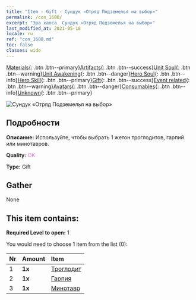 ```yaml
---
title: "Item - Gift - Сундук «Отряд Подземелья на выбор»"
permalink: /con_1688/
excerpt: "Эра хаоса  Сундук «Отряд Подземелья на выбор»"
last_modified_at: 2021-05-18
locale: ru
ref: "con_1688.md"
toc: false
classes: wide
---
```

 [Materials](/ItemsRU/){: .btn .btn--primary}[Artifacts](/ItemsRU/Artifacts/){: .btn .btn--success}[Unit Soul](/ItemsRU/UnitSoul/){: .btn .btn--warning}[Unit Awakening](/ItemsRU/UnitAwakening/){: .btn .btn--danger}[Hero Soul](/ItemsRU/HeroSoul/){: .btn .btn--info}[Hero Skill](/ItemsRU/HeroSkill/){: .btn .btn--primary}[Gift](/ItemsRU/Gift/){: .btn .btn--success}[Event related](/ItemsRU/Events/){: .btn .btn--warning}[Avatars](/ItemsRU/Avatars/){: .btn .btn--danger}[Consumables](/ItemsRU/Consumables/){: .btn .btn--info}[Unknown](/ItemsRU/Unknown/){: .btn .btn--primary}

 ![Сундук «Отряд Подземелья на выбор»](/images/t/i_907304.png)

## Подробности
 **Описание:** Используйте, чтобы выбрать 1 жетон троглодитов, гарпий или минотавров.

 **Quality:** <span style="color: #DA70D6">OK</span>

 **Type:** Gift

## Gather

  None

## This item contains:

 **Required Level to open:** 1

 You would need to choose 1 item from the list (0):

  | Nr | Amount |     Item    |
  |:---|:-------|:------------|
  | 1 |  **1x** | [Троглодит](/ItemsRU/unt_244/) |  | 
  | 2 |  **1x** | [Гарпия](/ItemsRU/unt_245/) |  | 
  | 3 |  **1x** | [Минотавр](/ItemsRU/unt_248/) |  | 
